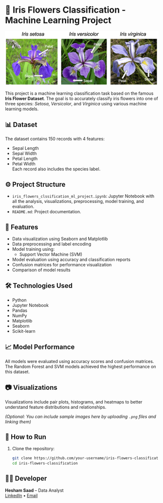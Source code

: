 # 🌸 Iris Flowers Classification - Machine Learning Project

![Iris Plot](iris.png)

This project is a machine learning classification task based on the famous **Iris Flower Dataset**. The goal is to accurately classify iris flowers into one of three species: *Setosa*, *Versicolor*, and *Virginica* using various machine learning models.

## 📊 Dataset

The dataset contains 150 records with 4 features:
- Sepal Length
- Sepal Width
- Petal Length
- Petal Width  
Each record also includes the species label.

## ⚙️ Project Structure

- `iris_flowers_clssification_ml_project.ipynb`: Jupyter Notebook with all the analysis, visualizations, preprocessing, model training, and evaluation.
- `README.md`: Project documentation.

## 🚀 Features

- Data visualization using Seaborn and Matplotlib
- Data preprocessing and label encoding
- Model training using:
  - Support Vector Machine (SVM)
- Model evaluation using accuracy and classification reports
- Confusion matrices for performance visualization
- Comparison of model results

## 🛠️ Technologies Used

- Python
- Jupyter Notebook
- Pandas
- NumPy
- Matplotlib
- Seaborn
- Scikit-learn

## 📈 Model Performance

All models were evaluated using accuracy scores and confusion matrices. The Random Forest and SVM models achieved the highest performance on this dataset.

## 📷 Visualizations

Visualizations include pair plots, histograms, and heatmaps to better understand feature distributions and relationships.

*(Optional: You can include sample images here by uploading `.png` files and linking them)*

## 📂 How to Run

1. Clone the repository:
   ```bash
   git clone https://github.com/your-username/iris-flowers-classification.git
   cd iris-flowers-classification

## 👨‍💻 Developer
**Hesham Saad** – Data Analyst  
[LinkedIn](https://www.linkedin.com/in/hesham-saad-haiba) • [Email](mailto:hesham.s.haiba@gmail.com)